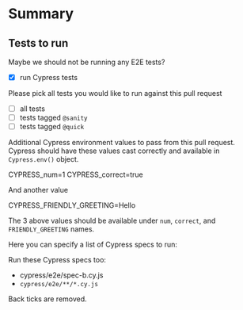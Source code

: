 # Summary

## Tests to run

Maybe we should not be running any E2E tests?

- [x] run Cypress tests

Please pick all tests you would like to run against this pull request

- [ ] all tests
- [ ] tests tagged `@sanity`
- [ ] tests tagged `@quick`

Additional Cypress environment values to pass from this pull request. Cypress should have these values cast correctly and available in `Cypress.env()` object.

CYPRESS_num=1
CYPRESS_correct=true

And another value

CYPRESS_FRIENDLY_GREETING=Hello

The 3 above values should be available under `num`, `correct`, and `FRIENDLY_GREETING` names.

Here you can specify a list of Cypress specs to run:

Run these Cypress specs too:

- cypress/e2e/spec-b.cy.js
- `cypress/e2e/**/*.cy.js`

Back ticks are removed.
